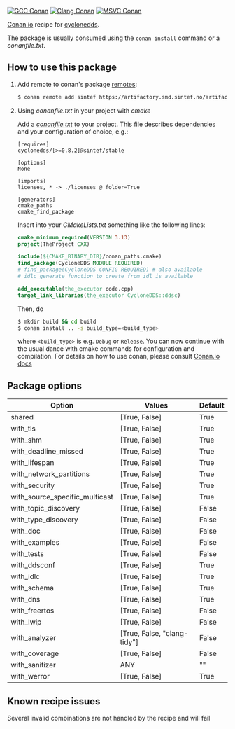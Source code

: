 [![GCC Conan](https://github.com/sintef-ocean/conan-cyclonedds/workflows/GCC%20Conan/badge.svg)](https://github.com/sintef-ocean/conan-cyclonedds/actions?query=workflow%3A"GCC+Conan")
[![Clang Conan](https://github.com/sintef-ocean/conan-cyclonedds/workflows/Clang%20Conan/badge.svg)](https://github.com/sintef-ocean/conan-cyclonedds/actions?query=workflow%3A"Clang+Conan")
[![MSVC Conan](https://github.com/sintef-ocean/conan-cyclonedds/workflows/MSVC%20Conan/badge.svg)](https://github.com/sintef-ocean/conan-cyclonedds/actions?query=workflow%3A"MSVC+Conan")


[Conan.io](https://conan.io) recipe for [cyclonedds](https://cyclonedds.io/).

The package is usually consumed using the `conan install` command or a *conanfile.txt*.

## How to use this package

1. Add remote to conan's package [remotes](https://docs.conan.io/en/latest/reference/commands/misc/remote.html?highlight=remotes):

   ```bash
   $ conan remote add sintef https://artifactory.smd.sintef.no/artifactory/api/conan/conan-local
   ```

2. Using *conanfile.txt* in your project with *cmake*

   Add a [*conanfile.txt*](http://docs.conan.io/en/latest/reference/conanfile_txt.html) to your project. This file describes dependencies and your configuration of choice, e.g.:

   ```
   [requires]
   cyclonedds/[>=0.8.2]@sintef/stable

   [options]
   None

   [imports]
   licenses, * -> ./licenses @ folder=True

   [generators]
   cmake_paths
   cmake_find_package
   ```

   Insert into your *CMakeLists.txt* something like the following lines:
   ```cmake
   cmake_minimum_required(VERSION 3.13)
   project(TheProject CXX)

   include(${CMAKE_BINARY_DIR}/conan_paths.cmake)
   find_package(CycloneDDS MODULE REQUIRED)
   # find_package(CycloneDDS CONFIG REQUIRED) # also available
   # idlc_generate function to create from idl is available

   add_executable(the_executor code.cpp)
   target_link_libraries(the_executor CycloneDDS::ddsc)
   ```
   Then, do
   ```bash
   $ mkdir build && cd build
   $ conan install .. -s build_type=<build_type>
   ```
   where `<build_type>` is e.g. `Debug` or `Release`.
   You can now continue with the usual dance with cmake commands for configuration and compilation. For details on how to use conan, please consult [Conan.io docs](http://docs.conan.io/en/latest/)

## Package options

Option | Values | Default
---|---|---
shared | [True, False] | True
with_tls | [True, False] | True
with_shm | [True, False] | True
with_deadline_missed | [True, False] | True
with_lifespan | [True, False] | True
with_network_partitions | [True, False] | True
with_security | [True, False] | True
with_source_specific_multicast | [True, False] | True
with_topic_discovery | [True, False] | False
with_type_discovery | [True, False] | False
with_doc | [True, False] | False
with_examples | [True, False] | False
with_tests | [True, False] | False
with_ddsconf | [True, False] | True
with_idlc | [True, False] | True
with_schema | [True, False] | True
with_dns | [True, False] | True
with_freertos | [True, False] | False
with_lwip | [True, False] | False
with_analyzer | [True, False, "clang-tidy"] | False
with_coverage | [True, False] | False
with_sanitizer | ANY | ""
with_werror | [True, False] | True

## Known recipe issues

Several invalid combinations are not handled by the recipe and will fail
